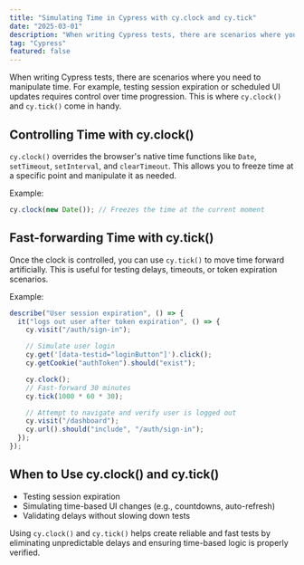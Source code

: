 ```yaml
---
title: "Simulating Time in Cypress with cy.clock and cy.tick"
date: "2025-03-01"
description: "When writing Cypress tests, there are scenarios where you need to manipulate time. For example, testing session expiration or scheduled UI updates requires control over time progression. This is where `cy.clock()` and `cy.tick()` come in handy."
tag: "Cypress"
featured: false
---
```


When writing Cypress tests, there are scenarios where you need to manipulate time. For example, testing session expiration or scheduled UI updates requires control over time progression. This is where `cy.clock()` and `cy.tick()` come in handy.

## Controlling Time with cy.clock()

`cy.clock()` overrides the browser's native time functions like `Date`, `setTimeout`, `setInterval`, and `clearTimeout`. This allows you to freeze time at a specific point and manipulate it as needed.

Example:

```js
cy.clock(new Date()); // Freezes the time at the current moment
```

## Fast-forwarding Time with cy.tick()

Once the clock is controlled, you can use `cy.tick()` to move time forward artificially. This is useful for testing delays, timeouts, or token expiration scenarios.

Example:

```js
describe("User session expiration", () => {
  it("logs out user after token expiration", () => {
    cy.visit("/auth/sign-in");

    // Simulate user login
    cy.get('[data-testid="loginButton"]').click();
    cy.getCookie("authToken").should("exist");

    cy.clock();
    // Fast-forward 30 minutes
    cy.tick(1000 * 60 * 30);

    // Attempt to navigate and verify user is logged out
    cy.visit("/dashboard");
    cy.url().should("include", "/auth/sign-in");
  });
});
```

## When to Use cy.clock() and cy.tick()

- Testing session expiration
- Simulating time-based UI changes (e.g., countdowns, auto-refresh)
- Validating delays without slowing down tests

Using `cy.clock()` and `cy.tick()` helps create reliable and fast tests by eliminating unpredictable delays and ensuring time-based logic is properly verified.
